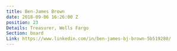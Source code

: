 ```yaml
---
title: Ben-James Brown
date: 2018-09-06 16:26:00 Z
position: 23
Details: Treasurer, Wells Fargo
Section: board
Link: https://www.linkedin.com/in/ben-james-bj-brown-5b519280/
---
```


